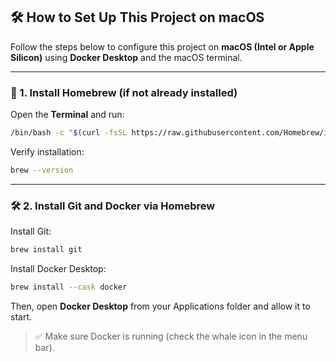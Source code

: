 ## 🛠️ How to Set Up This Project on macOS

Follow the steps below to configure this project on **macOS (Intel or Apple Silicon)** using **Docker Desktop** and the macOS terminal.

---

### 📅 1. Install Homebrew (if not already installed)

Open the **Terminal** and run:

```bash
/bin/bash -c "$(curl -fsSL https://raw.githubusercontent.com/Homebrew/install/HEAD/install.sh)"
```

Verify installation:

```bash
brew --version
```

---

### 🛠️ 2. Install Git and Docker via Homebrew

Install Git:

```bash
brew install git
```

Install Docker Desktop:

```bash
brew install --cask docker
```

Then, open **Docker Desktop** from your Applications folder and allow it to start.

> ✅ Make sure Docker is running (check the whale icon in the menu bar).
